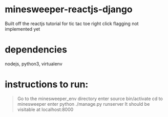 # minesweeper-reactjs-django
Built off the reactjs tutorial for tic tac toe
right click flagging not implemented yet

# dependencies
nodejs, python3, virtualenv

# instructions to run:
> Go to the minesweeper_env directory
> enter source bin/activate
> cd to minesweeper
> enter python ./manage.py runserver
It should be visitable at localhost:8000
